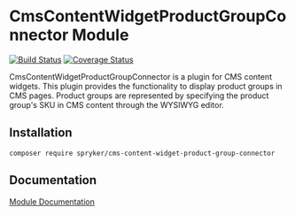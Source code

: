 # CmsContentWidgetProductGroupConnector Module
[![Build Status](https://travis-ci.org/spryker/CmsContentWidgetProductGroupConnector.svg)](https://travis-ci.org/spryker/CmsContentWidgetProductGroupConnector)
[![Coverage Status](https://coveralls.io/repos/github/spryker/CmsContentWidgetProductGroupConnector/badge.svg)](https://coveralls.io/github/spryker/CmsContentWidgetProductGroupConnector)

CmsContentWidgetProductGroupConnector is a plugin for CMS content widgets. This plugin provides the functionality to display product groups in CMS pages. Product groups are represented by specifying the product group's SKU in CMS content through the WYSIWYG editor.

## Installation

```
composer require spryker/cms-content-widget-product-group-connector
```

## Documentation

[Module Documentation](http://academy.spryker.com/developing_with_spryker/module_guide/content_management/cms/cms_widget.html)
